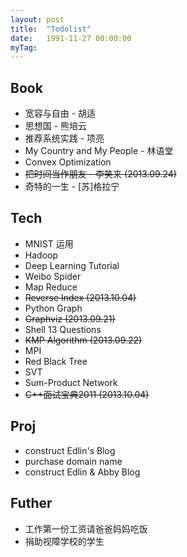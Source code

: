 ```yaml
---
layout: post
title:  "Todolist"
date:   1991-11-27 00:00:00
myTag:	
---
```



## Book
+ 宽容与自由 - 胡适
+ 思想国 - 熊培云
+ 推荐系统实践 - 项亮
+ My Country and My People - 林语堂
+ Convex Optimization
+ <del> 把时间当作朋友 - 李笑来 <del> (2013.09.24)
+ 奇特的一生 - [苏]格拉宁 

## Tech
+ MNIST 运用
+ Hadoop
+ Deep Learning Tutorial
+ Weibo Spider
+ Map Reduce
+ <del> Reverse Index <del> (2013.10.04)
+ Python Graph
+ <del> Graphviz <del> (2013.09.21)
+ Shell 13 Questions
+ <del> KMP Algorithm <del> (2013.09.22)
+ MPI
+ Red Black Tree
+ SVT
+ Sum-Product Network
+ <del> C++面试宝典2011 <del> (2013.10.04)

## Proj
+ construct Edlin's Blog
+ purchase domain name
+ construct Edlin & Abby Blog

## Futher
+ 工作第一份工资请爸爸妈妈吃饭
+ 捐助视障学校的学生
